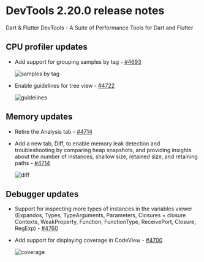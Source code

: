 # DevTools 2.20.0 release notes

Dart & Flutter DevTools - A Suite of Performance Tools for Dart and Flutter

## CPU profiler updates

- Add support for grouping samples by tag - [#4693](https://github.com/flutter/devtools/pull/4693)

  ![samples by tag]({{site.url}}/development/tools/devtools/release-notes/images-2.20.0/4693.jpeg "samples by tag")

- Enable guidelines for tree view - [#4722](https://github.com/flutter/devtools/pull/4722)

  ![guidelines]({{site.url}}/development/tools/devtools/release-notes/images-2.20.0/4722.png "guidelines")

## Memory updates

- Retire the Analysis tab - [#4714](https://github.com/flutter/devtools/pull/4714)

- Add a new tab, Diff, to enable memory leak detection and troubleshooting
by comparing heap snapshots, and providing insights about the number of
instances, shallow size, retained size, and retaining
paths - [#4714](https://github.com/flutter/devtools/pull/4714)

  ![diff]({{site.url}}/development/tools/devtools/release-notes/images-2.20.0/4714.png "Diff in Memory tab")

## Debugger updates

- Support for inspecting more types of instances in the variables viewer (Expandos, Types, TypeArguments, Parameters, Closures + closure Contexts, WeakProperty, Function, FunctionType, ReceivePort, Closure, RegExp) - [#4760](https://github.com/flutter/devtools/pull/4760)

- Add support for displaying coverage in CodeView - [#4700](https://github.com/flutter/devtools/pull/4700)

  ![coverage]({{site.url}}/development/tools/devtools/release-notes/images-2.20.0/4700.png "coverage in CodeView")

